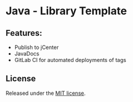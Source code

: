 # Java - Library Template

## Features:

- Publish to jCenter
- JavaDocs
- GitLab CI for automated deployments of tags

## License

Released under the [MIT license](./LICENSE).
